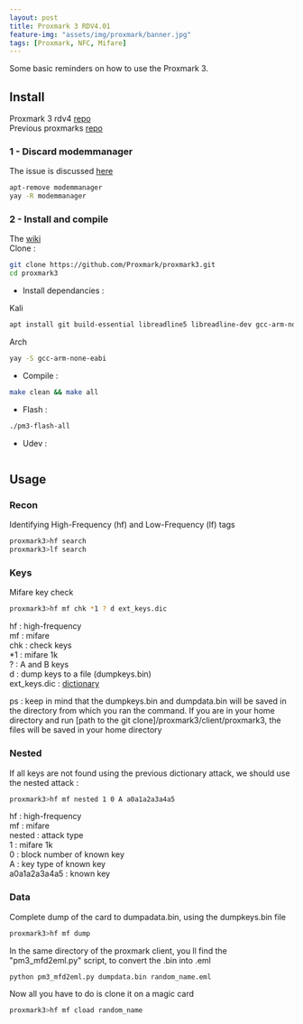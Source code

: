 ```yaml
---
layout: post
title: Proxmark 3 RDV4.01
feature-img: "assets/img/proxmark/banner.jpg"
tags: [Proxmark, NFC, Mifare]
---
```


Some basic reminders on how to use the Proxmark 3.  
## Install
Proxmark 3 rdv4 [repo](https://github.com/RfidResearchGroup/proxmark3)  
Previous proxmarks [repo](https://github.com/Proxmark/proxmark3)

### 1 - Discard modemmanager
The issue is discussed [here](https://github.com/RfidResearchGroup/proxmark3/blob/master/doc/md/Installation_Instructions/ModemManager-Must-Be-Discarded.md)
```bash
apt-remove modemmanager
yay -R modemmanager
```

### 2 - Install and  compile
The [wiki](https://github.com/Proxmark/proxmark3/wiki)  
Clone :
```bash
git clone https://github.com/Proxmark/proxmark3.git
cd proxmark3
```
- Install dependancies :  

Kali
```bash
apt install git build-essential libreadline5 libreadline-dev gcc-arm-none-eabi libusb-0.1-4 libusb-dev libqt4-dev ncurses-dev perl pkg-config libpcsclite-dev pcscd
```
Arch
```bash
yay -S gcc-arm-none-eabi
```
- Compile :
```bash
make clean && make all
```
- Flash :
```bash
./pm3-flash-all
```
- Udev :
```bash
```
## Usage
### Recon

Identifying High-Frequency (hf) and Low-Frequency (lf) tags
```bash
proxmark3>hf search
proxmark3>lf search
```

### Keys

Mifare key check
```bash
proxmark3>hf mf chk *1 ? d ext_keys.dic
```
hf : high-frequency  
mf : mifare  
chk : check keys  
*1 : mifare 1k  
? : A and B keys  
d : dump keys to a file (dumpkeys.bin)  
ext_keys.dic : [dictionary](https://github.com/ikarus23/MifareClassicTool/blob/master/Mifare%20Classic%20Tool/app/src/main/assets/key-files/extended-std.keys)
  
ps : keep in mind that the dumpkeys.bin and dumpdata.bin will be saved in the directory from which you ran the command.
If you are in your home directory and run [path to the git clone]/proxmark3/client/proxmark3, the files will be saved in 
your home directory
         
### Nested
If all keys are not found using the previous dictionary attack, we should use the nested attack :

```bash
proxmark3>hf mf nested 1 0 A a0a1a2a3a4a5
```

hf : high-frequency  
mf : mifare  
nested : attack type   
1 : mifare 1k  
0 : block number of known key  
A : key type of known key  
a0a1a2a3a4a5 : known key  

### Data

Complete dump of the card to dumpadata.bin, using the dumpkeys.bin file  
```bash
proxmark3>hf mf dump
```

In the same directory of the proxmark client, you ll find the "pm3_mfd2eml.py" script, 
to convert the .bin into .eml
```bash
python pm3_mfd2eml.py dumpdata.bin random_name.eml
```

Now all you have to do is clone it on a magic card
```bash
proxmark3>hf mf cload random_name
```